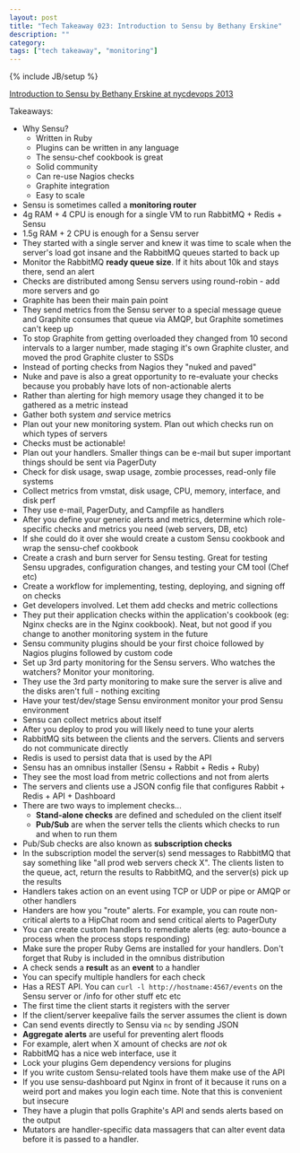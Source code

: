 ```yaml
---
layout: post
title: "Tech Takeaway 023: Introduction to Sensu by Bethany Erskine"
description: ""
category: 
tags: ["tech takeaway", "monitoring"]
---
```

{% include JB/setup %}

[Introduction to Sensu by Bethany Erskine at nycdevops 2013](https://www.youtube.com/watch?v=30JwqsNi1GA)

Takeaways:

* Why Sensu?
	* Written in Ruby
	* Plugins can be written in any language
	* The sensu-chef cookbook is great
	* Solid community
	* Can re-use Nagios checks
	* Graphite integration
	* Easy to scale
* Sensu is sometimes called a **monitoring router**
* 4g RAM + 4 CPU is enough for a single VM to run RabbitMQ + Redis + Sensu
* 1.5g RAM + 2 CPU is enough for a Sensu server
* They started with a single server and knew it was time to scale when the server's load got insane and the RabbitMQ queues started to back up
* Monitor the RabbitMQ **ready queue size**.  If it hits about 10k and stays there, send an alert
* Checks are distributed among Sensu servers using round-robin - add more servers and go
* Graphite has been their main pain point
* They send metrics from the Sensu server to a special message queue and Graphite consumes that queue via AMQP, but Graphite sometimes can't keep up
* To stop Graphite from getting overloaded they changed from 10 second intervals to a larger number, made staging it's own Graphite cluster, and moved the prod Graphite cluster to SSDs
* Instead of porting checks from Nagios they "nuked and paved"
* Nuke and pave is also a great opportunity to re-evaluate your checks because you probably have lots of non-actionable alerts
* Rather than alerting for high memory usage they changed it to be gathered as a metric instead
* Gather both system *and* service metrics
* Plan out your new monitoring system.  Plan out which checks run on which types of servers
* Checks must be actionable!
* Plan out your handlers.  Smaller things can be e-mail but super important things should be sent via PagerDuty
* Check for disk usage, swap usage, zombie processes, read-only file systems
* Collect metrics from vmstat, disk usage, CPU, memory, interface, and disk perf
* They use e-mail, PagerDuty, and Campfile as handlers
* After you define your generic alerts and metrics, determine which role-specific checks and metrics you need (web servers, DB, etc)
* If she could do it over she would create a custom Sensu cookbook and wrap the sensu-chef cookbook
* Create a crash and burn server for Sensu testing.  Great for testing Sensu upgrades, configuration changes, and testing your CM tool (Chef etc)
* Create a workflow for implementing, testing, deploying, and signing off on checks
* Get developers involved.  Let them add checks and metric collections
* They put their application checks within the application's cookbook (eg: Nginx checks are in the Nginx cookbook).  Neat, but not good if you change to another monitoring system in the future
* Sensu community plugins should be your first choice followed by Nagios plugins followed by custom code
* Set up 3rd party monitoring for the Sensu servers.  Who watches the watchers?  Monitor your monitoring.
* They use the 3rd party monitoring to make sure the server is alive and the disks aren't full - nothing exciting
* Have your test/dev/stage Sensu environment monitor your prod Sensu environment
* Sensu can collect metrics about itself
* After you deploy to prod you will likely need to tune your alerts
* RabbitMQ sits between the clients and the servers.  Clients and servers do not communicate directly
* Redis is used to persist data that is used by the API
* Sensu has an omnibus installer (Sensu + Rabbit + Redis + Ruby)
* They see the most load from metric collections and not from alerts
* The servers and clients use a JSON config file that configures Rabbit + Redis + API + Dashboard
* There are two ways to implement checks...
	* **Stand-alone checks** are defined and scheduled on the client itself
	* **Pub/Sub** are when the server tells the clients which checks to run and when to run them
* Pub/Sub checks are also known as **subscription checks**
* In the subscription model the server(s) send messages to RabbitMQ that say something like "all prod web servers check X".  The clients listen to the queue, act, return the results to RabbitMQ, and the server(s) pick up the results
* Handlers takes action on an event using TCP or UDP or pipe or AMQP or other handlers
* Handers are how you "route" alerts.  For example, you can route non-critical alerts to a HipChat room and send critical alerts to PagerDuty
* You can create custom handlers to remediate alerts (eg: auto-bounce a process when the process stops responding)
* Make sure the proper Ruby Gems are installed for your handlers.  Don't forget that Ruby is included in the omnibus distribution
* A check sends a **result** as an **event** to a handler
* You can specify multiple handlers for each check
* Has a REST API.  You can ``curl -l http://hostname:4567/events`` on the Sensu server or /info for other stuff etc etc
* The first time the client starts it registers with the server
* If the client/server keepalive fails the server assumes the client is down
* Can send events directly to Sensu via ``nc`` by sending JSON
* **Aggregate alerts** are useful for preventing alert floods
* For example, alert when X amount of checks are *not* ok
* RabbitMQ has a nice web interface, use it
* Lock your plugins Gem dependency versions for plugins
* If you write custom Sensu-related tools have them make use of the API
* If you use sensu-dashboard put Nginx in front of it because it runs on a weird port and makes you login each time.  Note that this is convenient but insecure
* They have a plugin that polls Graphite's API and sends alerts based on the output
* Mutators are handler-specific data massagers that can alter event data before it is passed to a handler.